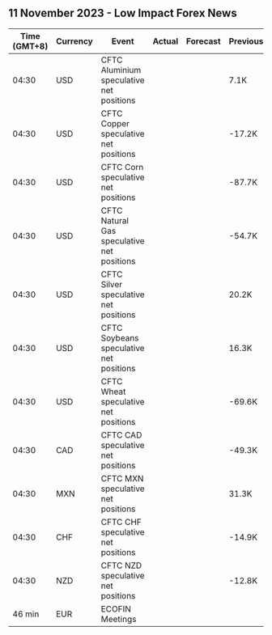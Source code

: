 ## 11 November 2023 - Low Impact Forex News

| Time (GMT+8) | Currency | Event | Actual | Forecast | Previous |
|------|----------|-------|--------|----------|----------|
| 04:30 | USD | CFTC Aluminium speculative net positions |  |  | 7.1K |
| 04:30 | USD | CFTC Copper speculative net positions |  |  | -17.2K |
| 04:30 | USD | CFTC Corn speculative net positions |  |  | -87.7K |
| 04:30 | USD | CFTC Natural Gas speculative net positions |  |  | -54.7K |
| 04:30 | USD | CFTC Silver speculative net positions |  |  | 20.2K |
| 04:30 | USD | CFTC Soybeans speculative net positions |  |  | 16.3K |
| 04:30 | USD | CFTC Wheat speculative net positions |  |  | -69.6K |
| 04:30 | CAD | CFTC CAD speculative net positions |  |  | -49.3K |
| 04:30 | MXN | CFTC MXN speculative net positions |  |  | 31.3K |
| 04:30 | CHF | CFTC CHF speculative net positions |  |  | -14.9K |
| 04:30 | NZD | CFTC NZD speculative net positions |  |  | -12.8K |
| 46 min | EUR | ECOFIN Meetings |  |  |  |
